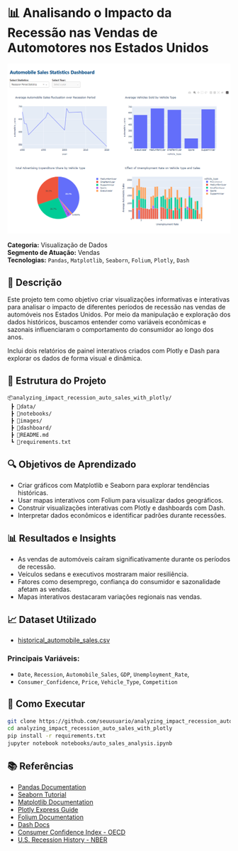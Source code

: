 # 📊 Analisando o Impacto da Recessão nas Vendas de Automotores nos Estados Unidos

![Dashboard - Report 1: Recession Period Statistics](https://github.com/reynancs/analyzing_impact_recession_auto_sales_with_ploty/blob/main/images/report_1_recession_period_stats.png)

**Categoria:** Visualização de Dados  
**Segmento de Atuação:** Vendas  
**Tecnologias:** `Pandas`, `Matplotlib`, `Seaborn`, `Folium`, `Plotly`, `Dash`

## 📝 Descrição

Este projeto tem como objetivo criar visualizações informativas e interativas para analisar o impacto de diferentes períodos de recessão nas vendas de automóveis nos Estados Unidos. Por meio da manipulação e exploração dos dados históricos, buscamos entender como variáveis econômicas e sazonais influenciaram o comportamento do consumidor ao longo dos anos.

Inclui dois relatórios de painel interativos criados com Plotly e Dash para explorar os dados de forma visual e dinâmica.

## 📁 Estrutura do Projeto

```
📦analyzing_impact_recession_auto_sales_with_plotly/
 ┣ 📂data/
 ┣ 📂notebooks/
 ┣ 📂images/
 ┣ 📂dashboard/
 ┣ 📜README.md
 ┗ 📜requirements.txt
```

## 🔍 Objetivos de Aprendizado

- Criar gráficos com Matplotlib e Seaborn para explorar tendências históricas.
- Usar mapas interativos com Folium para visualizar dados geográficos.
- Construir visualizações interativas com Plotly e dashboards com Dash.
- Interpretar dados econômicos e identificar padrões durante recessões.

## 📊 Resultados e Insights

- As vendas de automóveis caíram significativamente durante os períodos de recessão.
- Veículos sedans e executivos mostraram maior resiliência.
- Fatores como desemprego, confiança do consumidor e sazonalidade afetam as vendas.
- Mapas interativos destacaram variações regionais nas vendas.

## 📈 Dataset Utilizado

- [historical_automobile_sales.csv](https://cf-courses-data.s3.us.cloud-object-storage.appdomain.cloud/IBMDeveloperSkillsNetwork-DV0101EN-SkillsNetwork/Data%20Files/historical_automobile_sales.csv)

### Principais Variáveis:

- `Date`, `Recession`, `Automobile_Sales`, `GDP`, `Unemployment_Rate`,
- `Consumer_Confidence`, `Price`, `Vehicle_Type`, `Competition`

## 🚀 Como Executar

```bash
git clone https://github.com/seuusuario/analyzing_impact_recession_auto_sales_with_plotly.git
cd analyzing_impact_recession_auto_sales_with_plotly
pip install -r requirements.txt
jupyter notebook notebooks/auto_sales_analysis.ipynb
```

## 📚 Referências

- [Pandas Documentation](https://pandas.pydata.org/)
- [Seaborn Tutorial](https://seaborn.pydata.org/)
- [Matplotlib Documentation](https://matplotlib.org/stable/contents.html)
- [Plotly Express Guide](https://plotly.com/python/plotly-express/)
- [Folium Documentation](https://python-visualization.github.io/folium/)
- [Dash Docs](https://dash.plotly.com/)
- [Consumer Confidence Index - OECD](https://data.oecd.org/leadind/consumer-confidence-index-cci.htm)
- [U.S. Recession History - NBER](https://www.nber.org/research/data/us-business-cycle-expansions-and-contractions)